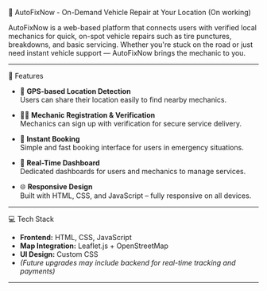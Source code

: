 🔧 AutoFixNow - On-Demand Vehicle Repair at Your Location (On working)

AutoFixNow is a web-based platform that connects users with verified local mechanics for quick, on-spot vehicle repairs such as tire punctures, breakdowns, and basic servicing. Whether you're stuck on the road or just need instant vehicle support — AutoFixNow brings the mechanic to you.

---

🚀 Features

- 🧭 **GPS-based Location Detection**  
  Users can share their location easily to find nearby mechanics.

- 🧑‍🔧 **Mechanic Registration & Verification**  
  Mechanics can sign up with verification for secure service delivery.

- 📲 **Instant Booking**  
  Simple and fast booking interface for users in emergency situations.

- 📡 **Real-Time Dashboard**  
  Dedicated dashboards for users and mechanics to manage services.

- 🌐 **Responsive Design**  
  Built with HTML, CSS, and JavaScript – fully responsive on all devices.

---

💻 Tech Stack

- **Frontend:** HTML, CSS, JavaScript  
- **Map Integration:** Leaflet.js + OpenStreetMap  
- **UI Design:** Custom CSS  
- *(Future upgrades may include backend for real-time tracking and payments)*

---
